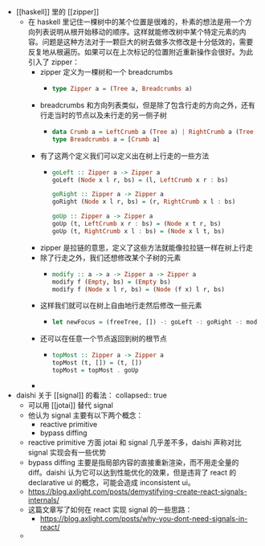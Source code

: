 - [[haskell]] 里的 [[zipper]]
	- 在 haskell 里记住一棵树中的某个位置是很难的，朴素的想法是用一个方向列表说明从根开始移动的顺序。这样就能修改树中某个特定元素的内容。问题是这种方法对于一颗巨大的树去做多次修改是十分低效的，需要反复地从根遍历。如果可以在上次标记的位置附近重新操作会很好。为此引入了 zipper：
		- zipper 定义为一棵树和一个 breadcrumbs
			- ```haskell
			  type Zipper a = (Tree a, Breadcrumbs a)
			  ```
		- breadcrumbs 和方向列表类似，但是除了包含行走的方向之外，还有行走当时的节点以及未行走的另一侧子树
			- ```haskell
			  data Crumb a = LeftCrumb a (Tree a) | RightCrumb a (Tree a) deriving (Show)
			  type Breadcrumbs a = [Crumb a]
			  ```
		- 有了这两个定义我们可以定义出在树上行走的一些方法
			- ```haskell
			  goLeft :: Zipper a -> Zipper a
			  goLeft (Node x l r, bs) = (l, LeftCrumb x r : bs)
			  
			  goRight :: Zipper a -> Zipper a
			  goRight (Node x l r, bs) = (r, RightCrumb x l : bs)
			  
			  goUp :: Zipper a -> Zipper a
			  goUp (t, LeftCrumb x r : bs) = (Node x t r, bs)
			  goUp (t, RightCrumb x l : bs) = (Node x l t, bs)
			  ```
		- zipper 是拉链的意思，定义了这些方法就能像拉拉链一样在树上行走
		- 除了行走之外，我们还想修改某个子树的元素
			- ```haskell
			  modify :: a -> a -> Zipper a -> Zipper a
			  modify f (Empty, bs) = (Empty bs)
			  modify f (Node x l r, bs) = (Node (f x) l r, bs)
			  ```
		- 这样我们就可以在树上自由地行走然后修改一些元素
			- ```haskell
			  let newFocus = (freeTree, []) -: goLeft -: goRight -: modify (\_ -> 'P')
			  ```
		- 还可以在任意一个节点返回到树的根节点
			- ```haskell
			  topMost :: Zipper a -> Zipper a
			  topMost (t, []) = (t, [])
			  topMost = topMost . goUp
			  ```
		-
- daishi 关于 [[signal]] 的看法：
  collapsed:: true
	- 可以用 [[jotai]] 替代 signal
	- 他认为 signal 主要有以下两个概念：
		- reactive primitive
		- bypass diffing
	- reactive primitive 方面 jotai 和 signal 几乎差不多，daishi 声称对比 signal 实现会有一些优势
	- bypass diffing 主要是指局部内容的直接重新渲染，而不用走全量的 diff。daishi 认为它可以达到性能优化的效果，但是违背了 react 的 declarative ui 的概念，可能会造成 inconsistent ui。
	- https://blog.axlight.com/posts/demystifying-create-react-signals-internals/
	- 这篇文章写了如何在 react 实现 signal 的一些思路：
		- https://blog.axlight.com/posts/why-you-dont-need-signals-in-react/
	-